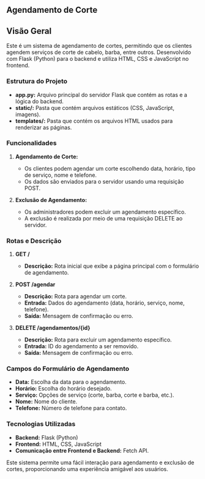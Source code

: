 ## Agendamento de Corte

## Visão Geral

Este é um sistema de agendamento de cortes, permitindo que os clientes agendem serviços de corte de cabelo, barba, entre outros. Desenvolvido com Flask (Python) para o backend e utiliza HTML, CSS e JavaScript no frontend.

### Estrutura do Projeto

- **app.py:** Arquivo principal do servidor Flask que contém as rotas e a lógica do backend.
- **static/:** Pasta que contém arquivos estáticos (CSS, JavaScript, imagens).
- **templates/:** Pasta que contém os arquivos HTML usados para renderizar as páginas.

### Funcionalidades

1. **Agendamento de Corte:**
    - Os clientes podem agendar um corte escolhendo data, horário, tipo de serviço, nome e telefone.
    - Os dados são enviados para o servidor usando uma requisição POST.

2. **Exclusão de Agendamento:**
    - Os administradores podem excluir um agendamento específico.
    - A exclusão é realizada por meio de uma requisição DELETE ao servidor.

### Rotas e Descrição

1. **GET /**
    - **Descrição:** Rota inicial que exibe a página principal com o formulário de agendamento.

2. **POST /agendar**
    - **Descrição:** Rota para agendar um corte.
    - **Entrada:** Dados do agendamento (data, horário, serviço, nome, telefone).
    - **Saída:** Mensagem de confirmação ou erro.

3. **DELETE /agendamentos/{id}**
    - **Descrição:** Rota para excluir um agendamento específico.
    - **Entrada:** ID do agendamento a ser removido.
    - **Saída:** Mensagem de confirmação ou erro.

### Campos do Formulário de Agendamento

- **Data:** Escolha da data para o agendamento.
- **Horário:** Escolha do horário desejado.
- **Serviço:** Opções de serviço (corte, barba, corte e barba, etc.).
- **Nome:** Nome do cliente.
- **Telefone:** Número de telefone para contato.

### Tecnologias Utilizadas

- **Backend:** Flask (Python)
- **Frontend:** HTML, CSS, JavaScript
- **Comunicação entre Frontend e Backend:** Fetch API.

Este sistema permite uma fácil interação para agendamento e exclusão de cortes, proporcionando uma experiência amigável aos usuários.